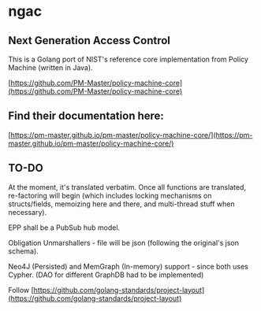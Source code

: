 # ngac

## Next Generation Access Control

This is a Golang port of NIST's reference core implementation from Policy Machine (written in Java).

[https://github.com/PM-Master/policy-machine-core](https://github.com/PM-Master/policy-machine-core)

## Find their documentation here:

[https://pm-master.github.io/pm-master/policy-machine-core/](https://pm-master.github.io/pm-master/policy-machine-core/)

## TO-DO

At the moment, it's translated verbatim. Once all functions are translated, re-factoring will begin (which includes locking mechanisms on structs/fields, memoizing here and there, and multi-thread stuff when necessary).

EPP shall be a PubSub hub model.

Obligation Unmarshallers - file will be json (following the original's json schema).

Neo4J (Persisted) and MemGraph (In-memory) support - since both uses Cypher. (DAO for different GraphDB had to be implemented)

Follow [https://github.com/golang-standards/project-layout](https://github.com/golang-standards/project-layout)
